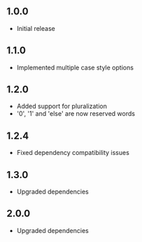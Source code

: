 ## 1.0.0

- Initial release

## 1.1.0

- Implemented multiple case style options

## 1.2.0

- Added support for pluralization
- '0', '1' and 'else' are now reserved words 

## 1.2.4

- Fixed dependency compatibility issues

## 1.3.0

- Upgraded dependencies

## 2.0.0

- Upgraded dependencies